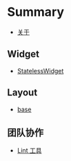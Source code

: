 # Summary

* [关于](./README.md)

## Widget

* [StatelessWidget](./widgets/statelesswidget.md)

## Layout

* [base](./layout/base.md)

## 团队协作

* [Lint 工具](./team/lint.md)
